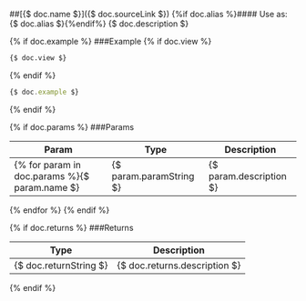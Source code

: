 ##[{$ doc.name $}]({$ doc.sourceLink $})
{%if doc.alias %}#### Use as: {$ doc.alias $}{%endif%}
{$ doc.description $}

{% if doc.example %}
###Example
{% if doc.view %}
```html
{$ doc.view $}
```
{% endif %}
```javascript
{$ doc.example $}
```
{% endif %}

{% if doc.params %}
###Params

Param | Type | Description
--- | --- | ---
{% for param in doc.params %}{$ param.name $} | {$ param.paramString $} | {$ param.description $}
{% endfor %}
{% endif %}

{% if doc.returns %}
###Returns

Type | Description
--- | ---
{$ doc.returnString $} | {$ doc.returns.description $}
{% endif %}
